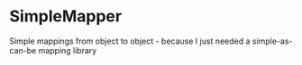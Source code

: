 # SimpleMapper
 Simple mappings from object to object - because I just needed a simple-as-can-be mapping library
